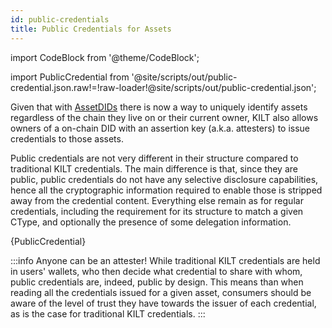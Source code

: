```yaml
---
id: public-credentials
title: Public Credentials for Assets
---
```


import CodeBlock from '@theme/CodeBlock';

import PublicCredential from '@site/scripts/out/public-credential.json.raw!=!raw-loader!@site/scripts/out/public-credential.json';

Given that with [AssetDIDs][asset-did-concepts] there is now a way to uniquely identify assets regardless of the chain they live on or their current owner, KILT also allows owners of a on-chain DID with an assertion key (a.k.a. attesters) to issue credentials to those assets.

Public credentials are not very different in their structure compared to traditional KILT credentials.
The main difference is that, since they are public, public credentials do not have any selective disclosure capabilities, hence all the cryptographic information required to enable those is stripped away from the credential content.
Everything else remain as for regular credentials, including the requirement for its structure to match a given CType, and optionally the presence of some delegation information.

<CodeBlock className="language-json" title="Public credential example">
  {PublicCredential}
</CodeBlock>

:::info Anyone can be an attester!
While traditional KILT credentials are held in users' wallets, who then decide what credential to share with whom, public credentials are, indeed, public by design.
This means than when reading all the credentials issued for a given asset, consumers should be aware of the level of trust they have towards the issuer of each credential, as is the case for traditional KILT credentials.
:::

[asset-did-concepts]: ../04_asset_dids.md